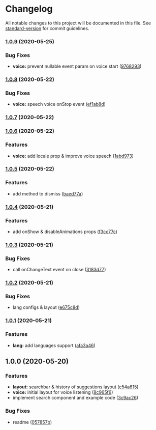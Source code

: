 # Changelog

All notable changes to this project will be documented in this file. See [standard-version](https://github.com/conventional-changelog/standard-version) for commit guidelines.

### [1.0.9](https://github.com/zettabrasil/react-native-searchbar/compare/v1.0.8...v1.0.9) (2020-05-25)


### Bug Fixes

* **voice:** prevent nullable event param on voice start ([9768293](https://github.com/zettabrasil/react-native-searchbar/commit/9768293c06a7852c3a289df6ca9b72d1c0c890c3))

### [1.0.8](https://github.com/zettabrasil/react-native-searchbar/compare/v1.0.7...v1.0.8) (2020-05-22)


### Bug Fixes

* **voice:** speech voice onStop event ([ef1ab8d](https://github.com/zettabrasil/react-native-searchbar/commit/ef1ab8d66fc733975e9c275b5459dfdbac901da5))

### [1.0.7](https://github.com/zettabrasil/react-native-searchbar/compare/v1.0.6...v1.0.7) (2020-05-22)

### [1.0.6](https://github.com/zettabrasil/react-native-searchbar/compare/v1.0.5...v1.0.6) (2020-05-22)


### Features

* **voice:** add locale prop & improve voice speech ([1abd973](https://github.com/zettabrasil/react-native-searchbar/commit/1abd973235fbce8dd2ecd0bf800c65f0013e8449))

### [1.0.5](https://github.com/zettabrasil/react-native-searchbar/compare/v1.0.4...v1.0.5) (2020-05-22)


### Features

* add method to dismiss ([baed77a](https://github.com/zettabrasil/react-native-searchbar/commit/baed77a4eeae0b1a5e3043b2ef48367432d83615))

### [1.0.4](https://github.com/zettabrasil/react-native-searchbar/compare/v1.0.3...v1.0.4) (2020-05-21)


### Features

* add onShow & disableAnimations props ([f3cc77c](https://github.com/zettabrasil/react-native-searchbar/commit/f3cc77c2c8a397a195b5b3fe2904271ce0d0705b))

### [1.0.3](https://github.com/zettabrasil/react-native-searchbar/compare/v1.0.2...v1.0.3) (2020-05-21)


### Bug Fixes

* call onChangeText event on close ([3183d77](https://github.com/zettabrasil/react-native-searchbar/commit/3183d77b42421dbfc4dad554357be85b336a2170))

### [1.0.2](https://github.com/zettabrasil/react-native-searchbar/compare/v1.0.1...v1.0.2) (2020-05-21)


### Bug Fixes

* lang configs & layout ([e675c8d](https://github.com/zettabrasil/react-native-searchbar/commit/e675c8d65d30231c3e5371da1a1ae4528067e56f))

### [1.0.1](https://github.com/zettabrasil/react-native-searchbar/compare/v1.0.0...v1.0.1) (2020-05-21)


### Features

* **lang:** add languages support ([afa3a46](https://github.com/zettabrasil/react-native-searchbar/commit/afa3a4611e7e6608b6bd8fe0b9be1affe8d3556f))

## 1.0.0 (2020-05-20)


### Features

* **layout:** searchbar & history of suggestions layout ([c54a615](https://github.com/zettabrasil/react-native-searchbar/commit/c54a615a70eddba995243047d6deefea95ece790))
* **voice:** initial layout for voice listening ([8c965f6](https://github.com/zettabrasil/react-native-searchbar/commit/8c965f6b6c110cc21fa31484b902d7f249712008))
* implement search component and example code ([3c9ac26](https://github.com/zettabrasil/react-native-searchbar/commit/3c9ac26e36a04a679ed93fbbe4c089cc5c923d39))


### Bug Fixes

* readme ([057857b](https://github.com/zettabrasil/react-native-searchbar/commit/057857b5e50fc3c1d0f3b455e841bd2c4a856b2e))
